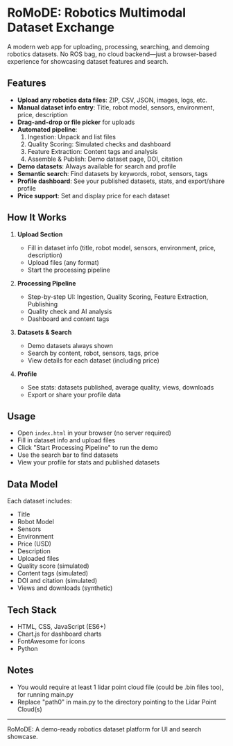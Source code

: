 # RoMoDE: Robotics Multimodal Dataset Exchange

A modern web app for uploading, processing, searching, and demoing robotics datasets. No ROS bag, no cloud backend—just a browser-based experience for showcasing dataset features and search.

## Features

- **Upload any robotics data files**: ZIP, CSV, JSON, images, logs, etc.
- **Manual dataset info entry**: Title, robot model, sensors, environment, price, description
- **Drag-and-drop or file picker** for uploads
- **Automated pipeline**:
  1. Ingestion: Unpack and list files
  2. Quality Scoring: Simulated checks and dashboard
  3. Feature Extraction: Content tags and analysis
  4. Assemble & Publish: Demo dataset page, DOI, citation
- **Demo datasets**: Always available for search and profile
- **Semantic search**: Find datasets by keywords, robot, sensors, tags
- **Profile dashboard**: See your published datasets, stats, and export/share profile
- **Price support**: Set and display price for each dataset

## How It Works

1. **Upload Section**
   - Fill in dataset info (title, robot model, sensors, environment, price, description)
   - Upload files (any format)
   - Start the processing pipeline

2. **Processing Pipeline**
   - Step-by-step UI: Ingestion, Quality Scoring, Feature Extraction, Publishing
   - Quality check and AI analysis 
   - Dashboard and content tags

3. **Datasets & Search**
   - Demo datasets always shown
   - Search by content, robot, sensors, tags, price
   - View details for each dataset (including price)

4. **Profile**
   - See stats: datasets published, average quality, views, downloads
   - Export or share your profile data

## Usage

- Open `index.html` in your browser (no server required)
- Fill in dataset info and upload files
- Click "Start Processing Pipeline" to run the demo
- Use the search bar to find datasets
- View your profile for stats and published datasets

## Data Model

Each dataset includes:
- Title
- Robot Model
- Sensors
- Environment
- Price (USD)
- Description
- Uploaded files
- Quality score (simulated)
- Content tags (simulated)
- DOI and citation (simulated)
- Views and downloads (synthetic)

## Tech Stack
- HTML, CSS, JavaScript (ES6+)
- Chart.js for dashboard charts
- FontAwesome for icons
- Python

## Notes
- You would require at least 1 lidar point cloud file (could be .bin files too), for running main.py
- Replace "path0" in main.py to the directory pointing to the Lidar Point Cloud(s)


---
RoMoDE: A demo-ready robotics dataset platform for UI and search showcase.

